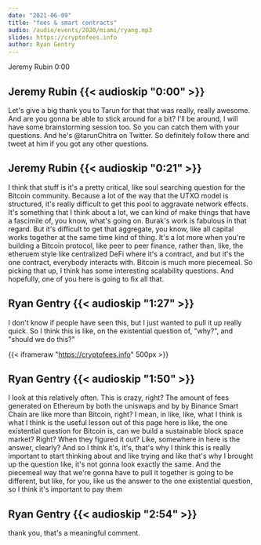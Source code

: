 ```yaml
---
date: "2021-06-09"
title: "fees & smart contracts"
audio: /audio/events/2020/miami/ryang.mp3
slides: https://cryptofees.info
author: Ryan Gentry
---
```

Jeremy Rubin  0:00  
## Jeremy Rubin  {{< audioskip "0:00" >}}
Let's give a big thank you to Tarun for that that was really, really awesome.
And are you gonna be able to stick around for a bit? I'll be around, I will
have some brainstorming session too. So you can catch them with your questions.
And he's @tarunChitra on Twitter. So definitely follow there and tweet at him
if you got any other questions.

## Jeremy Rubin  {{< audioskip "0:21" >}}
I think that stuff is it's a pretty critical, like soul searching question for
the Bitcoin community. Because a lot of the way that the UTXO model is
structured, it's really difficult to get this pool to aggravate network
effects. It's something that I think about a lot, we can kind of make things
that have a fascimile of, you know, what's going on. Burak's work is fabulous
in that regard. But it's difficult to get that aggregate, you know, like all
capital works together at the same time kind of thing. It's a lot more when
you're building a Bitcoin protocol, like peer to peer finance, rather than,
like, the etheruem style like centralized DeFi where it's a contract, and but
it's the one contract, everybody interacts with. Bitcoin is much more
piecemeal. So picking that up, I think has some interesting scalability
questions. And hopefully, one of you here is going to fix all that.

## Ryan Gentry  {{< audioskip "1:27" >}}
I don't know if people have seen this, but I just wanted to pull it up really
quick. So I think this is like, on the existential question of, "why?", and
"should we do this?"

{{< iframeraw "https://cryptofees.info" 500px >}}

## Ryan Gentry  {{< audioskip "1:50" >}}
I look at this relatively often. This is crazy, right? The amount of fees
generated on Ethereum by both the uniswaps and by by Binance Smart Chain are
like more than Bitcoin, right? I mean, in like, like, what I think is what I
think is the useful lesson out of this page here is like, the one existential
question for Bitcoin is, can we build a sustainable block space market? Right?
When they figured it out? Like, somewhere in here is the answer, clearly? And
so I think it's, it's, that's why I think this is really important to start
thinking about and like trying and like that's why I brought up the question
like, it's not gonna look exactly the same. And the piecemeal way that we're
gonna have to pull it together is going to be different, but like, for you,
like us the answer to the one existential question, so I think it's important
to pay them

## Ryan Gentry  {{< audioskip "2:54" >}}
thank you, that's a meaningful comment.



